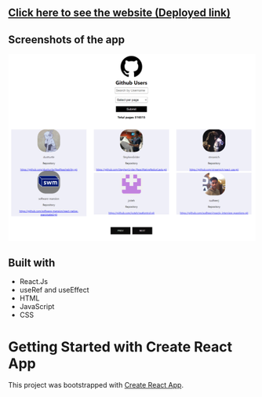 ## [Click here to see the website (Deployed link)](https://github-users-b36d45.netlify.app/)

## Screenshots of the app
![](https://github.com/tarun10001/RCT-121/blob/main/18May%20Github%20Users/git.png?raw=true)

## Built with 

- React.Js
- useRef and useEffect 
- HTML
- JavaScript
- CSS


# Getting Started with Create React App

This project was bootstrapped with [Create React App](https://github.com/facebook/create-react-app).
